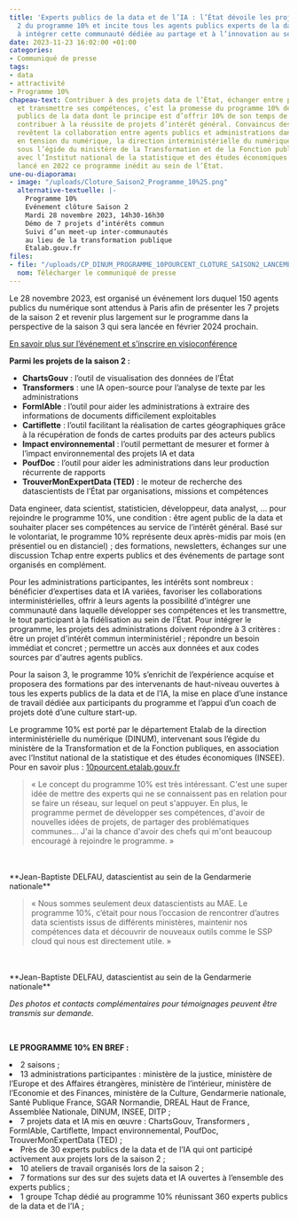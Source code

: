 ```yaml
---
title: 'Experts publics de la data et de l’IA : l’État dévoile les projets de la saison
  2 du programme 10% et incite tous les agents publics experts de la data et de l’IA
  à intégrer cette communauté dédiée au partage et à l’innovation au sein de l’État'
date: 2023-11-23 16:02:00 +01:00
categories:
- Communiqué de presse
tags:
- data
- attractivité
- Programme 10%
chapeau-text: Contribuer à des projets data de l’État, échanger entre pairs, se former
  et transmettre ses compétences, c’est la promesse du programme 10% destiné aux agents
  publics de la data dont le principe est d’offrir 10% de son temps de travail pour
  contribuer à la réussite de projets d’intérêt général. Convaincus des intérêts que
  revêtent la collaboration entre agents publics et administrations dans le secteur
  en tension du numérique, la direction interministérielle du numérique (DINUM), intervenant
  sous l’égide du ministère de la Transformation et de la Fonction publiques, en association
  avec l’Institut national de la statistique et des études économiques (INSEE), ont
  lancé en 2022 ce programme inédit au sein de l’État.
une-ou-diaporama:
- image: "/uploads/Cloture_Saison2_Programme_10%25.png"
  alternative-textuelle: |-
    Programme 10%
    Evénement clôture Saison 2
    Mardi 28 novembre 2023, 14h30-16h30
    Démo de 7 projets d’intérêts commun
    Suivi d’un meet-up inter-communautés
    au lieu de la transformation publique
    Etalab.gouv.fr
files:
- file: "/uploads/CP_DINUM_PROGRAMME_10POURCENT_CLOTURE_SAISON2_LANCEMENT_SAISON3.pdf"
  nom: Télécharger le communiqué de presse
---
```


Le 28 novembre 2023, est organisé un événement lors duquel 150 agents publics du numérique sont attendus à Paris afin de présenter les 7 projets de la saison 2 et revenir plus largement sur le programme dans la perspective de la saison 3 qui sera lancée en février 2024 prochain. 

[En savoir plus sur l’événement et s’inscrire en visioconférence 
](https://www.numerique.gouv.fr/agenda/cloture-de-la-saison-2-du-programme-10-percent/)

**Parmi les projets de la saison 2 :**
* **ChartsGouv** : l’outil de visualisation des données de l’État
* **Transformers** : une IA open-source pour l’analyse de texte par les administrations
* **FormIAble** : l’outil pour aider les administrations à extraire des informations de documents difficilement exploitables
* **Cartiflette** : l’outil facilitant la réalisation de cartes géographiques grâce à la récupération de fonds de cartes produits par des acteurs publics
* **Impact environnemental** : l’outil permettant de mesurer et former à l’impact environnemental des projets IA et data
* **PoufDoc** : l’outil pour aider les administrations dans leur production récurrente de rapports
* **TrouverMonExpertData (TED)** : le moteur de recherche des datascientists de l’État par organisations, missions et compétences

Data engineer, data scientist, statisticien, développeur, data analyst, … pour rejoindre le programme 10%, une condition : être agent public de la data et souhaiter placer ses compétences au service de l’intérêt général. Basé sur le volontariat, le programme 10% représente deux après-midis par mois (en présentiel ou en distanciel) ; des formations, newsletters, échanges sur une discussion Tchap entre experts publics et des événements de partage sont organisés en complément. 

Pour les administrations participantes, les intérêts sont nombreux : bénéficier d’expertises data et IA variées, favoriser les collaborations interministérielles, offrir à leurs agents la possibilité d’intégrer une communauté dans laquelle développer ses compétences et les transmettre, le tout participant à la fidélisation au sein de l’État. Pour intégrer le programme, les projets des administrations doivent répondre à 3 critères : être un projet d'intérêt commun interministériel ; répondre un besoin immédiat et concret ; permettre un accès aux données et aux codes sources par d'autres agents publics.

Pour la saison 3, le programme 10% s’enrichit de l’expérience acquise et proposera des formations par des intervenants de haut-niveau ouvertes à tous les experts publics de la data et de l’IA, la mise en place d’une instance de travail dédiée aux participants du programme et l’appui d’un coach de projets doté d’une culture start-up. 

Le programme 10% est porté par le département Etalab de la direction interministérielle du numérique (DINUM), intervenant sous l’égide du ministère de la Transformation et de la Fonction publiques, en association avec l’Institut national de la statistique et des études économiques (INSEE). Pour en savoir plus : [10pourcent.etalab.gouv.fr](https://www.10pourcent.etalab.gouv.fr/)

> « Le concept du programme 10% est très intéressant. C'est une super idée de mettre des experts qui ne se connaissent pas en relation pour se faire un réseau, sur lequel on peut s'appuyer. En plus, le programme permet de développer ses compétences, d'avoir de nouvelles idées de projets, de partager des problématiques communes... J'ai la chance d'avoir des chefs qui m'ont beaucoup encouragé à rejoindre le programme. »
<br>
<br>**Jean-Baptiste DELFAU, datascientist au sein de la Gendarmerie nationale**

> « Nous sommes seulement deux datascientists au MAE. Le programme 10%, c’était pour nous l’occasion de rencontrer d’autres data scientists issus de différents ministères, maintenir nos compétences data et découvrir de nouveaux outils comme le SSP cloud qui nous est directement utile. » 
<br>
<br>**Jean-Baptiste DELFAU, datascientist au sein de la Gendarmerie nationale**

*Des photos et contacts complémentaires pour témoignages peuvent être transmis sur demande.*

<div class="encadre noir" style="margin-bottom:40px">
<br>
<p><b>LE PROGRAMME 10% EN BREF :</b>
<br>
<li> 2 saisons ;</li>
<li> 13 administrations participantes : ministère de la justice, ministère de l’Europe et des Affaires étrangères, ministère de l’intérieur, ministère de l’Economie et des Finances, ministère de la Culture, Gendarmerie nationale, Santé Publique France, SGAR Normandie, DREAL Haut de France, Assemblée Nationale, DINUM, INSEE, DITP ;</li>
<li> 7 projets data et IA mis en œuvre : ChartsGouv, Transformers , FormIAble, Cartiflette, Impact environnemental, PoufDoc, TrouverMonExpertData (TED) ;</li>
<li>Près de 30 experts publics de la data et de l’IA qui ont participé activement aux projets lors de la saison 2 ;</li>
<li> 10 ateliers de travail organisés lors de la saison 2 ;</li>
<li> 7 formations sur des sur des sujets data et IA ouvertes à l’ensemble des experts publics ;</li>
<li> 1 groupe Tchap dédié au programme 10% réunissant 360 experts publics de la data et de l’IA ;</li>